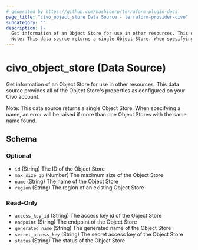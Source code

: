 ```yaml
---
# generated by https://github.com/hashicorp/terraform-plugin-docs
page_title: "civo_object_store Data Source - terraform-provider-civo"
subcategory: ""
description: |-
  Get information of an Object Store for use in other resources. This data source provides all of the Object Store's properties as configured on your Civo account.
  Note: This data source returns a single Object Store. When specifying a name, an error will be raised if more than one Object Stores with the same name found.
---
```


# civo_object_store (Data Source)

Get information of an Object Store for use in other resources. This data source provides all of the Object Store's properties as configured on your Civo account.

Note: This data source returns a single Object Store. When specifying a name, an error will be raised if more than one Object Stores with the same name found.



<!-- schema generated by tfplugindocs -->
## Schema

### Optional

- `id` (String) The ID of the Object Store
- `max_size_gb` (Number) The maximum size of the Object Store
- `name` (String) The name of the Object Store
- `region` (String) The region of an existing Object Store

### Read-Only

- `access_key_id` (String) The access key id of the Object Store
- `endpoint` (String) The endpoint of the Object Store
- `generated_name` (String) The generated name of the Object Store
- `secret_access_key` (String) The secret access key of the Object Store
- `status` (String) The status of the Object Store


